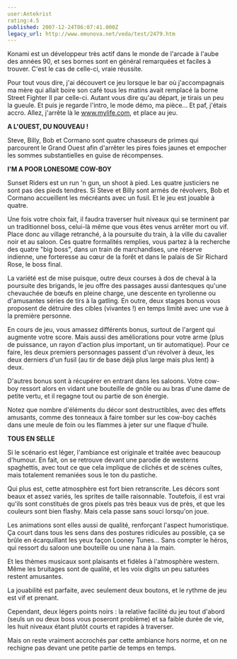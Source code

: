 ```yaml
---
user:Antekrist
rating:4.5
published: 2007-12-24T06:07:41.000Z
legacy_url: http://www.emunova.net/veda/test/2479.htm
---
```

Konami est un développeur très actif dans le monde de l'arcade à l'aube des années 90, et ses bornes sont en général remarquées et faciles à trouver. C'est le cas de celle-ci, vraie réussite.  

Pour tout vous dire, j'ai découvert ce jeu lorsque le bar où j'accompagnais ma mère qui allait boire son café tous les matins avait remplacé la borne Street Fighter II par celle-ci. Autant vous dire qu'au départ, je tirais un peu la gueule. Et puis je regarde l'intro, le mode démo, ma pièce... Et paf, j'étais accro. Allez, j'arrête là le www.mylife.com, et place au jeu.  

  

**A L'OUEST, DU NOUVEAU !**  

Steve, Billy, Bob et Cormano sont quatre chasseurs de primes qui parcourent le Grand Ouest afin d'arrêter les pires foies jaunes et empocher les sommes substantielles en guise de récompenses.  

  

**I'M A POOR LONESOME COW-BOY**  

Sunset Riders est un run 'n gun, un shoot à pied. Les quatre justiciers ne sont pas des pieds tendres. Si Steve et Billy sont armés de révolvers, Bob et Cormano accueillent les mécréants avec un fusil. Et le jeu est jouable à quatre.  

Une fois votre choix fait, il faudra traverser huit niveaux qui se terminent par un traditionnel boss, celui-là même que vous êtes venus arrêter mort ou vif. Place donc au village retranché, à la poursuite du train, à la ville du cavalier noir et au saloon. Ces quatre formalités remplies, vous partez à la recherche des quatre "big boss", dans un train de marchandises, une réserve indienne, une forteresse au cœur de la forêt et dans le palais de Sir Richard Rose, le boss final.  

La variété est de mise puisque, outre deux courses à dos de cheval à la poursuite des brigands, le jeu offre des passages aussi dantesques qu'une chevauchée de bœufs en pleine charge, une descente en tyrolienne ou d'amusantes séries de tirs à la gatling. En outre, deux stages bonus vous proposent de détruire des cibles (vivantes !) en temps limité avec une vue à la première personne.  

En cours de jeu, vous amassez différents bonus, surtout de l'argent qui augmente votre score. Mais aussi des améliorations pour votre arme (plus de puissance, un rayon d'action plus important, un tir automatique). Pour ce faire, les deux premiers personnages passent d'un révolver à deux, les deux derniers d'un fusil (au tir de base déjà plus large mais plus lent) à deux.  

D'autres bonus sont à récupérer en entrant dans les saloons. Votre cow-boy ressort alors en vidant une bouteille de gnôle ou au bras d'une dame de petite vertu, et il regagne tout ou partie de son énergie.  

Notez que nombre d'éléments du décor sont destructibles, avec des effets amusants, comme des tonneaux à faire tomber sur les cow-boy cachés dans une meule de foin ou les flammes à jeter sur une flaque d'huile.  

  

**TOUS EN SELLE**  

Si le scénario est léger, l'ambiance est originale et traitée avec beaucoup d'humour. En fait, on se retrouve devant une parodie de westerns spaghettis, avec tout ce que cela implique de clichés et de scènes cultes, mais totalement remaniées sous le ton du pastiche.  

Qui plus est, cette atmosphère est fort bien retranscrite. Les décors sont beaux et assez variés, les sprites de taille raisonnable. Toutefois, il est vrai qu'ils sont constitués de gros pixels pas très beaux vus de près, et que les couleurs sont bien flashy. Mais cela passe sans souci lorsqu'on joue.  

Les animations sont elles aussi de qualité, renforçant l'aspect humoristique. Ça court dans tous les sens dans des postures ridicules au possible, ça se brûle en écarquillant les yeux façon Looney Tunes... Sans compter le héros, qui ressort du saloon une bouteille ou une nana à la main.  

Et les thèmes musicaux sont plaisants et fidèles à l'atmosphère western. Même les bruitages sont de qualité, et les voix digits un peu saturées restent amusantes.  

La jouabilité est parfaite, avec seulement deux boutons, et le rythme de jeu est vif et prenant.  

Cependant, deux légers points noirs : la relative facilité du jeu tout d'abord (seuls un ou deux boss vous poseront problème) et sa faible durée de vie, les huit niveaux étant plutôt courts et rapides à traverser.  

Mais on reste vraiment accrochés par cette ambiance hors norme, et on ne rechigne pas devant une petite partie de temps en temps.